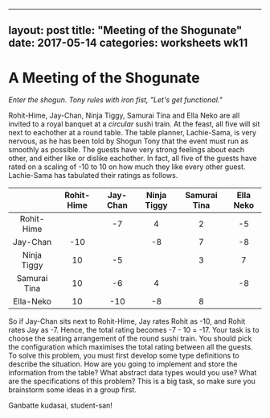 
---
layout: post
title:  "Meeting of the Shogunate"
date:   2017-05-14 
categories: worksheets wk11
---


# A Meeting of the Shogunate

_Enter the shogun.
Tony rules with iron fist,
"Let's get functional."_

Rohit-Hime, Jay-Chan, Ninja Tiggy, Samurai Tina and Ella Neko are all invited to a royal banquet at a _circular_ sushi train.
At the feast, all five will sit next to eachother at a round table. The table planner, Lachie-Sama, is very nervous, as he has been told by Shogun Tony that the event must run as smoothly as possible. The guests have very strong feelings about each other, and  either like or dislike eachother. In fact, all five of the guests have rated on a scaling of -10 to 10 on how much they like every other guest. Lachie-Sama has tabulated their ratings as follows.



|              | Rohit-Hime | Jay-Chan | Ninja Tiggy | Samurai Tina | Ella Neko |
|:------------:|:----------:|:--------:|:-----------:|:------------:|:---------:|
|  Rohit-Hime  |            |    -7    |      4      |       2      |     -5    |
|   Jay-Chan   |     -10    |          |      -8     |       7      |     -8    |
|  Ninja Tiggy |     10     |    -5    |             |       3      |     7     |
| Samurai Tina |     10     |    -6    |      4      |              |     -8    |
|   Ella-Neko  |     10     |    -10   |      -8     |       8      |           |

So if Jay-Chan sits next to Rohit-Hime, Jay rates Rohit as -10, and Rohit rates Jay as -7. Hence, the total rating becomes -7 - 10  = -17. Your task is to choose the seating arrangement of the round sushi train. You should pick the configuration which maximises the total rating between all the guests.
To solve this problem, you must first develop some type definitions to describe the situation. How are you going to implement and store the information from the table? What abstract data types would you use? What are the specifications of this problem? This is a big task, so make sure you brainstorm some ideas in a group first.

Ganbatte kudasai, student-san!
